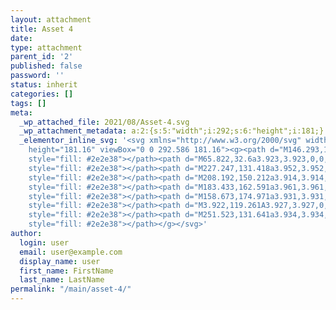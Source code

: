 ```yaml
---
layout: attachment
title: Asset 4
date: 
type: attachment
parent_id: '2'
published: false
password: ''
status: inherit
categories: []
tags: []
meta:
  _wp_attached_file: 2021/08/Asset-4.svg
  _wp_attachment_metadata: a:2:{s:5:"width";i:292;s:6:"height";i:181;}
  _elementor_inline_svg: '<svg xmlns="http://www.w3.org/2000/svg" width="292.586"
    height="181.16" viewBox="0 0 292.586 181.16"><g><path d="M146.293,181.16c-7.132,0-16.415-4-20.73-6.831-5.5-3.611-33.087-24.366-56.069-43.608-3.721-3.121-9.35-9-14.793-14.689l-1.447-1.511c-3.626-3.783-6.756-7.051-8.549-8.565a3.937,3.937,0,0,1,2.522-6.936,3.951,3.951,0,0,1,2.547.941c2.016,1.706,6.122,5.961,10.511,10.545,5.084,5.308,10.834,11.311,14.252,14.192,23.47,19.655,50.92,40.147,55.343,43.057,3.963,2.625,11.824,5.561,16.412,5.561,6.46,0,8.013-1.8,8.679-3.561a3.954,3.954,0,0,1,2.768-2.508,3.892,3.892,0,0,1,.923-.11,3.978,3.978,0,0,1,2.674,1.026,8.262,8.262,0,0,0,5.721,2.265,10.5,10.5,0,0,0,3.711-.725,14.117,14.117,0,0,0,8.757-11.4,3.934,3.934,0,0,1,2.5-3.3,4.012,4.012,0,0,1,1.395-.248,3.936,3.936,0,0,1,2.69,1.05,8.126,8.126,0,0,0,5.55,1.786,14.8,14.8,0,0,0,6.662-1.647c1.985-.993,6.544-3.883,5.972-9.235a3.923,3.923,0,0,1,6.133-3.645,6.219,6.219,0,0,0,3.6,1.044,10.835,10.835,0,0,0,6.784-2.692,9.489,9.489,0,0,0,2.412-12c-4.861-10.11-25.685-26.953-44.057-41.814-9.585-7.745-19.489-15.75-26.618-22.442l-1.057-.993-1.346.544c-1.911.773-3.345,1.414-4.393,1.883a29.439,29.439,0,0,1-8.732,2.781l-.912.141-.554.736c-6.576,8.727-14.857,13.34-23.95,13.34a31.6,31.6,0,0,1-9.888-1.674A13.129,13.129,0,0,1,92.578,72.4C91.069,66.02,93.931,58.515,96.6,53.343A72.081,72.081,0,0,1,108.974,36.36c14.323-14.331,26.133-23.213,40.737-23.213,6.777,0,14.282,1.882,22.943,5.753,23.916,10.708,48.171,19.234,49.192,19.592a3.927,3.927,0,0,1-1.267,7.64,4,4,0,0,1-1.306-.222c-.245-.086-25.294-8.862-49.832-19.834-7.691-3.437-13.911-5.038-19.574-5.038-12.182,0-21.826,7.339-35.361,20.881-9.087,9.087-15.761,22.486-14.281,28.673.3,1.3,1.027,2.915,3.952,3.89a23.55,23.55,0,0,0,7.529,1.35c7.163,0,13.536-4.1,18.942-12.182a3.914,3.914,0,0,1,2.873-1.716,22.305,22.305,0,0,0,8.976-2.451l.312-.138c1.979-.882,4.441-1.978,8.342-3.39a3.924,3.924,0,0,1,4.093.914c6.9,6.9,17.546,15.5,28.819,24.615,19.973,16.16,40.621,32.864,46.226,44.554a17.454,17.454,0,0,1-4.381,21.362,18.206,18.206,0,0,1-11.764,4.569q-.423,0-.843-.022l-1.624-.085-.6,1.51a18.857,18.857,0,0,1-9.251,9.61,22.616,22.616,0,0,1-10.086,2.455,19,19,0,0,1-3.957-.407l-1.726-.368-.782,1.583A22.114,22.114,0,0,1,173.6,177.03a17.9,17.9,0,0,1-6.51,1.254,16.274,16.274,0,0,1-5.927-1.1l-1.251-.488-1.029.865C156.04,179.948,151.8,181.16,146.293,181.16Z"
    style="fill: #2e2e38"></path><path d="M65.822,32.6a3.923,3.923,0,0,1,0-7.845h55.71a3.923,3.923,0,1,1,0,7.845Z"
    style="fill: #2e2e38"></path><path d="M227.247,131.418a3.952,3.952,0,0,1-3.273-1.741,3.925,3.925,0,0,1,1.072-5.436l18.1-12.157a3.844,3.844,0,0,1,2.173-.678,3.932,3.932,0,0,1,2.2,7.19l-18.1,12.155A3.876,3.876,0,0,1,227.247,131.418Z"
    style="fill: #2e2e38"></path><path d="M208.192,150.212a3.914,3.914,0,0,1-2.419-.835c-6.127-4.838-32.347-32.1-37.542-37.514a3.923,3.923,0,1,1,5.663-5.431c10.631,11.082,31.993,33.028,36.746,36.773a3.92,3.92,0,0,1,.652,5.5A3.958,3.958,0,0,1,208.192,150.212Z"
    style="fill: #2e2e38"></path><path d="M183.433,162.591a3.961,3.961,0,0,1-2.454-.858c-8.256-6.609-27.488-27.166-31.259-31.22l-.144-.153a3.859,3.859,0,0,1-1.009-2.8,3.928,3.928,0,0,1,6.817-2.49c4.225,4.6,22.939,24.488,30.508,30.54a3.917,3.917,0,0,1-2.459,6.979Z"
    style="fill: #2e2e38"></path><path d="M158.673,174.971a3.931,3.931,0,0,1-2.527-.928c-9.323-7.868-27.7-27.429-31.285-31.27a3.938,3.938,0,0,1,.19-5.549,3.919,3.919,0,0,1,5.547.191c3.548,3.8,21.7,23.115,30.613,30.627a3.928,3.928,0,0,1-2.538,6.929Z"
    style="fill: #2e2e38"></path><path d="M3.922,119.261A3.927,3.927,0,0,1,0,115.339V3.918A3.924,3.924,0,0,1,1.229,1.065,3.876,3.876,0,0,1,3.953,0c.075,0,.152,0,.228.006,25.857,1.53,56.342,5.866,64.34,13.445a3.875,3.875,0,0,1,1.207,3.186c-2.707,31.009-22.671,92.948-24.938,99.908a3.913,3.913,0,0,1-3.728,2.716Zm3.922-7.844H38.2l.5-1.584c4.517-14.252,19.511-62.88,22.82-90.229L61.719,18l-1.454-.707c-8.578-4.166-31.28-7.521-49.974-9L7.844,8.1Z"
    style="fill: #2e2e38"></path><path d="M251.523,131.641a3.934,3.934,0,0,1-3.781-2.88c-4.625-16.755-28.727-85.542-36.471-98.011a3.974,3.974,0,0,1-.431-3.193,3.894,3.894,0,0,1,2.091-2.433c2.826-1.3,28.983-12.748,75.732-12.748a3.927,3.927,0,0,1,3.923,3.922V127.719a3.927,3.927,0,0,1-3.923,3.922ZM282.42,20.3c-29.722.7-50.265,6.27-59.864,9.528l-2.4.816,1.076,2.3c9.447,20.125,26.822,69.929,32.756,89.259l.49,1.6h30.265V20.241Z"
    style="fill: #2e2e38"></path></g></svg>'
author:
  login: user
  email: user@example.com
  display_name: user
  first_name: FirstName
  last_name: LastName
permalink: "/main/asset-4/"
---
```

